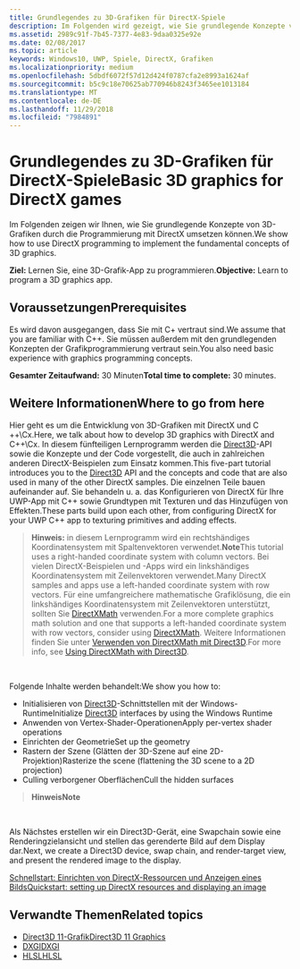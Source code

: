 ```yaml
---
title: Grundlegendes zu 3D-Grafiken für DirectX-Spiele
description: Im Folgenden wird gezeigt, wie Sie grundlegende Konzepte von 3D-Grafiken durch die Programmierung mit DirectX umsetzen können.
ms.assetid: 2989c91f-7b45-7377-4e83-9daa0325e92e
ms.date: 02/08/2017
ms.topic: article
keywords: Windows10, UWP, Spiele, DirectX, Grafiken
ms.localizationpriority: medium
ms.openlocfilehash: 5dbdf6072f57d12d424f0787cfa2e8993a1624af
ms.sourcegitcommit: b5c9c18e70625ab770946b8243f3465ee1013184
ms.translationtype: MT
ms.contentlocale: de-DE
ms.lasthandoff: 11/29/2018
ms.locfileid: "7984891"
---
```

# <a name="basic-3d-graphics-for-directx-games"></a><span data-ttu-id="b3f38-104">Grundlegendes zu 3D-Grafiken für DirectX-Spiele</span><span class="sxs-lookup"><span data-stu-id="b3f38-104">Basic 3D graphics for DirectX games</span></span>



<span data-ttu-id="b3f38-105">Im Folgenden zeigen wir Ihnen, wie Sie grundlegende Konzepte von 3D-Grafiken durch die Programmierung mit DirectX umsetzen können.</span><span class="sxs-lookup"><span data-stu-id="b3f38-105">We show how to use DirectX programming to implement the fundamental concepts of 3D graphics.</span></span>

<span data-ttu-id="b3f38-106">**Ziel:** Lernen Sie, eine 3D-Grafik-App zu programmieren.</span><span class="sxs-lookup"><span data-stu-id="b3f38-106">**Objective:** Learn to program a 3D graphics app.</span></span>

## <a name="prerequisites"></a><span data-ttu-id="b3f38-107">Voraussetzungen</span><span class="sxs-lookup"><span data-stu-id="b3f38-107">Prerequisites</span></span>


<span data-ttu-id="b3f38-108">Es wird davon ausgegangen, dass Sie mit C+ vertraut sind.</span><span class="sxs-lookup"><span data-stu-id="b3f38-108">We assume that you are familiar with C++.</span></span> <span data-ttu-id="b3f38-109">Sie müssen außerdem mit den grundlegenden Konzepten der Grafikprogrammierung vertraut sein.</span><span class="sxs-lookup"><span data-stu-id="b3f38-109">You also need basic experience with graphics programming concepts.</span></span>

<span data-ttu-id="b3f38-110">**Gesamter Zeitaufwand:** 30 Minuten</span><span class="sxs-lookup"><span data-stu-id="b3f38-110">**Total time to complete:** 30 minutes.</span></span>

## <a name="where-to-go-from-here"></a><span data-ttu-id="b3f38-111">Weitere Informationen</span><span class="sxs-lookup"><span data-stu-id="b3f38-111">Where to go from here</span></span>


<span data-ttu-id="b3f38-112">Hier geht es um die Entwicklung von 3D-Grafiken mit DirectX und C ++\\Cx.</span><span class="sxs-lookup"><span data-stu-id="b3f38-112">Here, we talk about how to develop 3D graphics with DirectX and C++\\Cx.</span></span> <span data-ttu-id="b3f38-113">In diesem fünfteiligen Lernprogramm werden die [Direct3D](https://msdn.microsoft.com/library/windows/desktop/hh309466)-API sowie die Konzepte und der Code vorgestellt, die auch in zahlreichen anderen DirectX-Beispielen zum Einsatz kommen.</span><span class="sxs-lookup"><span data-stu-id="b3f38-113">This five-part tutorial introduces you to the [Direct3D](https://msdn.microsoft.com/library/windows/desktop/hh309466) API and the concepts and code that are also used in many of the other DirectX samples.</span></span> <span data-ttu-id="b3f38-114">Die einzelnen Teile bauen aufeinander auf. Sie behandeln u. a. das Konfigurieren von DirectX für Ihre UWP-App mit C++ sowie Grundtypen mit Texturen und das Hinzufügen von Effekten.</span><span class="sxs-lookup"><span data-stu-id="b3f38-114">These parts build upon each other, from configuring DirectX for your UWP C++ app to texturing primitives and adding effects.</span></span>

> <span data-ttu-id="b3f38-115">**Hinweis:** in diesem Lernprogramm wird ein rechtshändiges Koordinatensystem mit Spaltenvektoren verwendet.</span><span class="sxs-lookup"><span data-stu-id="b3f38-115">**Note**This tutorial uses a right-handed coordinate system with column vectors.</span></span> <span data-ttu-id="b3f38-116">Bei vielen DirectX-Beispielen und -Apps wird ein linkshändiges Koordinatensystem mit Zeilenvektoren verwendet.</span><span class="sxs-lookup"><span data-stu-id="b3f38-116">Many DirectX samples and apps use a left-handed coordinate system with row vectors.</span></span> <span data-ttu-id="b3f38-117">Für eine umfangreichere mathematische Grafiklösung, die ein linkshändiges Koordinatensystem mit Zeilenvektoren unterstützt, sollten Sie [DirectXMath](https://msdn.microsoft.com/library/windows/desktop/hh437833) verwenden.</span><span class="sxs-lookup"><span data-stu-id="b3f38-117">For a more complete graphics math solution and one that supports a left-handed coordinate system with row vectors, consider using [DirectXMath](https://msdn.microsoft.com/library/windows/desktop/hh437833).</span></span> <span data-ttu-id="b3f38-118">Weitere Informationen finden Sie unter [Verwenden von DirectXMath mit Direct3D](https://msdn.microsoft.com/library/windows/desktop/ff729728#Use_DXMath_with_D3D).</span><span class="sxs-lookup"><span data-stu-id="b3f38-118">For more info, see [Using DirectXMath with Direct3D](https://msdn.microsoft.com/library/windows/desktop/ff729728#Use_DXMath_with_D3D).</span></span>

 

<span data-ttu-id="b3f38-119">Folgende Inhalte werden behandelt:</span><span class="sxs-lookup"><span data-stu-id="b3f38-119">We show you how to:</span></span>

-   <span data-ttu-id="b3f38-120">Initialisieren von [Direct3D](https://msdn.microsoft.com/library/windows/desktop/hh309466)-Schnittstellen mit der Windows-Runtime</span><span class="sxs-lookup"><span data-stu-id="b3f38-120">Initialize [Direct3D](https://msdn.microsoft.com/library/windows/desktop/hh309466) interfaces by using the Windows Runtime</span></span>
-   <span data-ttu-id="b3f38-121">Anwenden von Vertex-Shader-Operationen</span><span class="sxs-lookup"><span data-stu-id="b3f38-121">Apply per-vertex shader operations</span></span>
-   <span data-ttu-id="b3f38-122">Einrichten der Geometrie</span><span class="sxs-lookup"><span data-stu-id="b3f38-122">Set up the geometry</span></span>
-   <span data-ttu-id="b3f38-123">Rastern der Szene (Glätten der 3D-Szene auf eine 2D-Projektion)</span><span class="sxs-lookup"><span data-stu-id="b3f38-123">Rasterize the scene (flattening the 3D scene to a 2D projection)</span></span>
-   <span data-ttu-id="b3f38-124">Culling verborgener Oberflächen</span><span class="sxs-lookup"><span data-stu-id="b3f38-124">Cull the hidden surfaces</span></span>

> **<span data-ttu-id="b3f38-125">Hinweis</span><span class="sxs-lookup"><span data-stu-id="b3f38-125">Note</span></span>**  

 

<span data-ttu-id="b3f38-126">Als Nächstes erstellen wir ein Direct3D-Gerät, eine Swapchain sowie eine Renderingzielansicht und stellen das gerenderte Bild auf dem Display dar.</span><span class="sxs-lookup"><span data-stu-id="b3f38-126">Next, we create a Direct3D device, swap chain, and render-target view, and present the rendered image to the display.</span></span>

[<span data-ttu-id="b3f38-127">Schnellstart: Einrichten von DirectX-Ressourcen und Anzeigen eines Bilds</span><span class="sxs-lookup"><span data-stu-id="b3f38-127">Quickstart: setting up DirectX resources and displaying an image</span></span>](setting-up-directx-resources.md)

## <a name="related-topics"></a><span data-ttu-id="b3f38-128">Verwandte Themen</span><span class="sxs-lookup"><span data-stu-id="b3f38-128">Related topics</span></span>


* [<span data-ttu-id="b3f38-129">Direct3D 11-Grafik</span><span class="sxs-lookup"><span data-stu-id="b3f38-129">Direct3D 11 Graphics</span></span>](https://msdn.microsoft.com/library/windows/desktop/ff476080)
* [<span data-ttu-id="b3f38-130">DXGI</span><span class="sxs-lookup"><span data-stu-id="b3f38-130">DXGI</span></span>](https://msdn.microsoft.com/library/windows/desktop/hh404534)
* [<span data-ttu-id="b3f38-131">HLSL</span><span class="sxs-lookup"><span data-stu-id="b3f38-131">HLSL</span></span>](https://msdn.microsoft.com/library/windows/desktop/bb509561)

 

 




